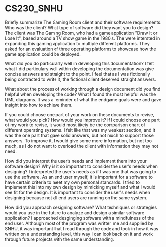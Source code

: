 # CS230_SNHU

Briefly summarize The Gaming Room client and their software requirements. Who was the client? What type of software did they want you to design?
  The client was The Gaming Room, who had a game application "Draw It or Lose It", based around a TV show game in the 1980's. The were intersted in expanding
  this gaming application to multiple different platforms. They asked for an evaluation of three operating platforms to showcase how the game application 
  could be deployed.
 
What did you do particularly well in developing this documentation?
  I felt what I did particulary well within developing the documentation was give concise answers and straight to the point. I feel that as I was fictionally being 
  contracted to write it, the fictional client deserved straight answers.
  
What about the process of working through a design document did you find helpful when developing the code?
  What I found the most helpful was the UML diagrams. It was a reminder of what the endgame goals were and gave insight into how to achieve them.
  
If you could choose one part of your work on these documents to revise, what would you pick? How would you improve it?
  If I could choose one part of my work to revise, it would most likely be the comparison chart of different operating systems. I felt like that was my weakest
  section, and it was the one part that gave solid answers, but not much to support those answers. To improve it, I would give some more information, but not too
  much, as I do not want to overload the client with information they may not need.
  
How did you interpret the user’s needs and implement them into your software design? Why is it so important to consider the user’s needs when designing?
  I interpreted the user's needs as if I was one that was going to use the software. As an end user myself, it is important for a software to have certain criteria 
  to meet my own personal standards. I tried to implement this into my own design by mimicking myself and what I would see fit for the design. It is important to 
  consider the user's needs when designing because not all end users are running on the same system.
  
How did you approach designing software? What techniques or strategies would you use in the future to analyze and design a similar software application?
  I approached desginging software with a mindfulness of the end user. Although most of the program was written me and supplied by SNHU, it was important that I read through
  the code and took in how it was written on a understanding level, this way I can look back on it and work through future projects with the same understanding.
 

